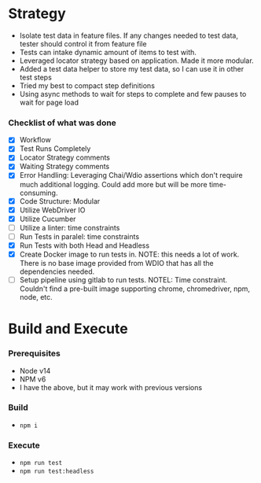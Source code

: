 # Strategy

- Isolate test data in feature files. If any changes needed to test data, tester should control it from feature file
- Tests can intake dynamic amount of items to test with. 
- Leveraged locator strategy based on application. Made it more modular.
- Added a test data helper to store my test data, so I can use it in other test steps
- Tried my best to compact step definitions
- Using async methods to wait for steps to complete and few pauses to wait for page load

### Checklist of what was done

- [x] Workflow
- [x] Test Runs Completely
- [x] Locator Strategy comments
- [x] Waiting Strategy comments
- [x] Error Handling: Leveraging Chai/Wdio assertions which don't require much additional logging. Could add more but will be more time-consuming.
- [x] Code Structure: Modular
- [x] Utilize WebDriver IO
- [x] Utilize Cucumber
- [ ] Utilize a linter: time constraints
- [ ] Run Tests in paralel: time constraints
- [x] Run Tests with both Head and Headless
- [X] Create Docker image to run tests in. NOTE: this needs a lot of work. There is no base image provided from WDIO that has all the dependencies needed. 
- [ ] Setup pipeline using gitlab to run tests. NOTEL: Time constraint. Couldn't find a pre-built image supporting chrome, chromedriver, npm, node, etc.

# Build and Execute

### Prerequisites
- Node v14 
- NPM v6
- I have the above, but it may work with previous versions

### Build
- `npm i`
### Execute
- `npm run test`
- `npm run test:headless`
